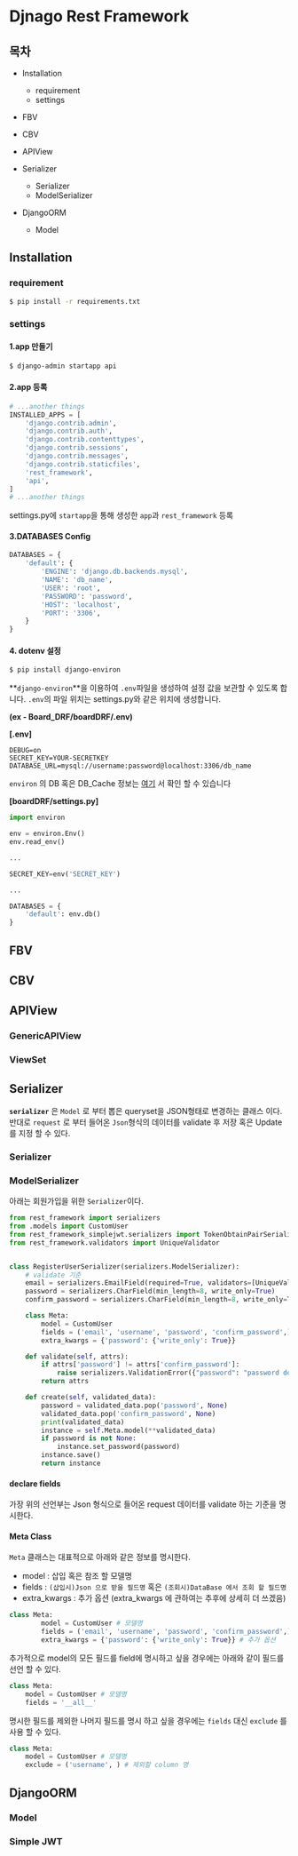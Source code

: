 # Djnago Rest Framework

## 목차
- Installation
  - requirement
  - settings
- FBV
  
- CBV

- APIView
  
- Serializer
    - Serializer
    - ModelSerializer
- DjangoORM
    - Model
  
## Installation

### requirement
```bash
$ pip install -r requirements.txt
```
### settings

#### 1.app 만들기
```bash
$ django-admin startapp api
```
#### 2.app 등록
```python
# ...another things
INSTALLED_APPS = [
    'django.contrib.admin',
    'django.contrib.auth',
    'django.contrib.contenttypes',
    'django.contrib.sessions',
    'django.contrib.messages',
    'django.contrib.staticfiles',
    'rest_framework',
    'api',
]
# ...another things
```
settings.py에 `startapp`을 통해 생성한 `app`과 `rest_framework` 등록

#### 3.DATABASES Config

```python
DATABASES = {
    'default': {
        'ENGINE': 'django.db.backends.mysql',
        'NAME': 'db_name',
        'USER': 'root',
        'PASSWORD': 'password',
        'HOST': 'localhost',
        'PORT': '3306',
    }
}
```

#### 4. dotenv 설정

```bash
$ pip install django-environ 
```
**`django-environ`**을 이용하여 `.env`파일을 생성하여 설정 값을 보관할 수 있도록 합니다. `.env`의 파일 위치는 settings.py와 같은 위치에 생성합니다.

**(ex - Board_DRF/boardDRF/.env)**

**[.env]**
```dotenv
DEBUG=on
SECRET_KEY=YOUR-SECRETKEY
DATABASE_URL=mysql://username:password@localhost:3306/db_name
```

`environ` 의 DB 혹은 DB_Cache 정보는 [여기](https://github.com/joke2k/django-environ) 서 확인 할 수 있습니다

**[boardDRF/settings.py]**
```python
import environ

env = environ.Env()
env.read_env()

...

SECRET_KEY=env('SECRET_KEY')

...

DATABASES = {
    'default': env.db()
}
```

## FBV

## CBV

## APIView

### GenericAPIView

### ViewSet

## Serializer
**`serializer`** 은 `Model` 로 부터 뽑은 queryset을 JSON형태로 변경하는 클래스 이다. 반대로 
`request` 로 부터 들어온 `Json`형식의 데이터를 validate 후 저장 혹은 Update 를 지정 할 수 있다.

### Serializer

### ModelSerializer

아래는 회원가입을 위한 `Serializer`이다.

```python
from rest_framework import serializers
from .models import CustomUser
from rest_framework_simplejwt.serializers import TokenObtainPairSerializer
from rest_framework.validators import UniqueValidator


class RegisterUserSerializer(serializers.ModelSerializer):
    # validate 기준
    email = serializers.EmailField(required=True, validators=[UniqueValidator(queryset=CustomUser.objects.all())])
    password = serializers.CharField(min_length=8, write_only=True)
    confirm_password = serializers.CharField(min_length=8, write_only=True)

    class Meta:
        model = CustomUser
        fields = ('email', 'username', 'password', 'confirm_password',)
        extra_kwargs = {'password': {'write_only': True}}

    def validate(self, attrs):
        if attrs['password'] != attrs['confirm_password']:
            raise serializers.ValidationError({"password": "password does not matches"})
        return attrs

    def create(self, validated_data):
        password = validated_data.pop('password', None)
        validated_data.pop('confirm_password', None)
        print(validated_data)
        instance = self.Meta.model(**validated_data)
        if password is not None:
            instance.set_password(password)
        instance.save()
        return instance
```
#### declare fields
가장 위의 선언부는 Json 형식으로 들어온 request 데이터를 validate 하는 기준을 명시한다.

#### Meta Class
`Meta` 클래스는 대표적으로 아래와 같은 정보를 명시한다.
- model : 삽입 혹은 참조 할 모델명
- fields : `(삽입시)Json 으로 받을 필드명` 혹은 `(조회시)DataBase 에서 조회 할 필드명`
- extra_kwargs : 추가 옵션 (extra_kwargs 에 관하여는 추후에 상세히 더 쓰겠음)

```python
class Meta:
        model = CustomUser # 모델명
        fields = ('email', 'username', 'password', 'confirm_password',) # request 로 부터 전달 받을 필드
        extra_kwargs = {'password': {'write_only': True}} # 추가 옵션
```

추가적으로 model의 모든 필드를 field에 명시하고 싶을 경우에는 아래와 같이 필드를 선언 할 수 있다.

```python
class Meta:
    model = CustomUser # 모델명
    fields = '__all__'
```

명시한 필드를 제외한 나머지 필드를 명시 하고 싶을 경우에는 `fields` 대신 `exclude` 를 사용 할 수 있다.

```python
class Meta:
    model = CustomUser # 모델명
    exclude = ('username', ) # 제외할 column 명
```



## DjangoORM

### Model

### Simple JWT

